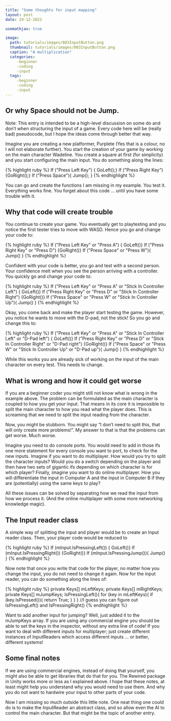 ```yaml
---
title: "Some thoughts for input mapping" 
layout: post
date: 29-12-2022

usemathjax: true

image: 
  path: tutorials/images/003InputButton.png 
  thumbnail: tutorials/images/003InputButton.png
  caption: "A multiplication"
  categories:
     -beginner
     -coding
     -input
  tags:
     -beginner
     -coding
     -input
---
```


<h2> Or why Space should not be Jump. </h2>

Note: This entry is intended to be a high-level discussion on some do and don’t when structuring the input of a game. Every code here will be (really bad) pseudocode, but I hope the ideas come through better that way.

Imagine you are creating a new platformer, Purplete (Yes that is a colour, no I will not elaborate further). You start the creation of your game by working on the main character Wadeline. You create a square at first (for simplicity) and you start configuring the main input. You do something along the lines:

{% highlight ruby %}
If ("Press Left Key") { GoLeft();}
If ("Press Right Key") {GoRight();}
If ("Press Space"){ Jump(); }
{% endhighlight %}


You can go and create the functions I am missing in my example. You test it. Everything works fine. You forget about this code … until you have some trouble with it.

<h2> Why that code will create trouble </h2>

You continue to create your game. You eventually get to playtesting and you notice the first tester tries to move with WASD. Hence you go and change your code to:

{% highlight ruby %}
If ("Press Left Key" or "Press A") { GoLeft()}
If ("Press Right Key" or "Press D") {GoRight()}
If ("Press Space" or "Press W"){ Jump() }
{% endhighlight %}

Confident with your code is better, you go and test with a second person. Your confidence melt when you see the person arriving with a controller. You quickly go and change your code to:


{% highlight ruby %}
If ("Press Left Key" or "Press A" or "Stick In Controller Left") { GoLeft()}
If ("Press Right Key" or "Press D" or "Stick In Controller Right") {GoRight()}
If ("Press Space" or "Press W" or "Stick In Controller Up"){ Jump() }
{% endhighlight %}

Okay, you come back and make the player start testing the game. However, you notice he wants to move with the D-pad, not the stick! So you go and change this to:

{% highlight ruby %}
If ("Press Left Key" or "Press A" or "Stick In Controller Left" or "D-Pad left") { GoLeft()}
If ("Press Right Key" or "Press D" or "Stick In Controller Right" or  "D-Pad right") {GoRight()}
If ("Press Space" or "Press W" or "Stick In Controller Up" or  "D-Pad up"){ Jump() }
{% endhighlight %}

While this works you are already sick of working on the input of the main character on every test. This needs to change.

<h2> What is wrong and how it could get worse </h2>

If you are a beginner coder you might still not know what is wrong in the example above. The problem can be formulated as the main character is coupled to how you get your input. That means in its core it is impossible to split the main character to how you read what the player does. This is screaming that we need to split the input reading from the character.

Now, you might be stubborn. You might say “I don’t need to split this, that will only create more problems!”. My answer to that is that the problems can get worse. Much worse.

Imagine you need to do console ports. You would need to add in those ifs one more statement for every console you want to port, to check for the new inputs. Imagine if you want to do multiplayer. How would you try to split the character inputs? Would you do a switch depending on the player and then have two sets of gigantic ifs depending on which character is for which player? Finally, imagine you want to do online multiplayer. How you will differentiate the input in Computer A and the input in Computer B if they are (potentially) using the same keys to play?

All these issues can be solved by separating how we read the input from how we process it. (And the online multiplayer with some more networking knowledge magic).

<h2> The Input reader class </h2>

A simple way of splitting the input and player would be to create an Input reader class. Then, your player code would be reduced to


{% highlight ruby %}
If (mInput.IsPressingLeft()) { GoLeft()}
If (mInput.IsPressingRight()) {GoRight()}
If (mInput.IsPressingJump()){ Jump() }
{% endhighlight %}

Now note that once you write that code for the player, no matter how you change the input, you do not need to change it again. Now for the input reader, you can do something along the lines of:


{% highlight ruby %}
private Keys[] mLeftKeys;
private Keys[] mRightKeys;
private Keys[] mJumpKeys;
IsPressingLeft(){
   for (key in mLeftKeys){ 
   	if (key.IsPressed()){ return True; }
   }
}
//I guess you can figure out IsPressingLeft() and IsPressingRight()
{% endhighlight %}

Want to add another input for jumping? Well, just added it to the mJumpKeys array. If you are using any commercial engine you should be able to set the keys in the inspector, without any extra line of code! If you want to deal with different inputs for multiplayer; just create different instances of InputReaders which access different inputs … or better, different systems!

<h2> Some final notes </h2>

If we are using commercial engines, instead of doing that yourself, you might also be able to get libraries that do that for you. The Rewired package in Unity works more or less as I explained above. I hope that these notes, at least might help you understand why you would need to use them. And why you do not want to hardwire your input to other parts of your code.

Now I am missing so much outside this little note. One neat thing one could do is to make the InputReader an abstract class, and so allow even the AI to control the main character. But that might be the topic of another entry.

